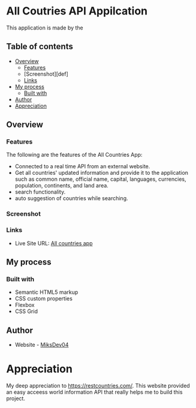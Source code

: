 # All Coutries API Appilcation

This application is made by the

## Table of contents

- [Overview](#overview)
  - [Features](#features)
  - [Screenshot][def]
  - [Links](#links)
- [My process](#my-process)
  - [Built with](#built-with)
- [Author](#author)
- [Appreciation](#appreciation)

## Overview

### Features

The following are the features of the All Countries App:
- Connected to a real time API from an external website.
- Get all countries' updated information and provide it to the application such as common name, official name, capital, languages, currencies, population, continents, and land area.
- search functionality.
- auto suggestion of countries while searching.

### Screenshot

[](./screenshot/desktop.png)
[](./screenshot/search.png)
[](./screenshot/nothing-found.png)
[](./screenshot/result.png)
[](./screenshot/mobile.png)
[](./screenshot/mobile-result.png)

### Links

- Live Site URL: [All countries app](https://miksdev04.github.io/interactive-rating-component/)

## My process

### Built with

- Semantic HTML5 markup
- CSS custom properties
- Flexbox
- CSS Grid


## Author

- Website - [MiksDev04](https://miksdev04.github.io/web-dev-portfolio/)

# Appreciation

My deep appreciation to https://restcountries.com/. This website provided an easy acceess world information API that really helps me to build this project.
